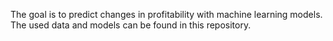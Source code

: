 The goal is to predict changes in profitability with machine learning models. The used data and models can be found in this repository.
